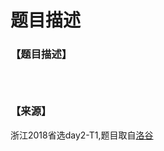 # 题目描述


<h3>
【题目描述】
</h3>
<p>
<img src="/upload/image/20190226/20190226095804_10194.jpg" alt=""/> 
</p>
<p>
<img src="/upload/image/20190226/20190226100210_13663.jpg" alt=""/> 
</p>
<p>
<img src="/upload/image/20190226/20190226100220_34531.jpg" alt=""/> 
</p>
<h3>
【来源】
</h3>
<p>
浙江2018省选day2-T1,题目取自<a href="https://www.luogu.org/problemnew/show/P4500" target="_blank">洛谷</a> 
</p>
